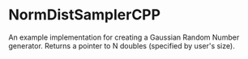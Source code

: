 # NormDistSamplerCPP
An example implementation for creating a Gaussian Random Number generator. Returns a pointer to N doubles (specified by user's size).
